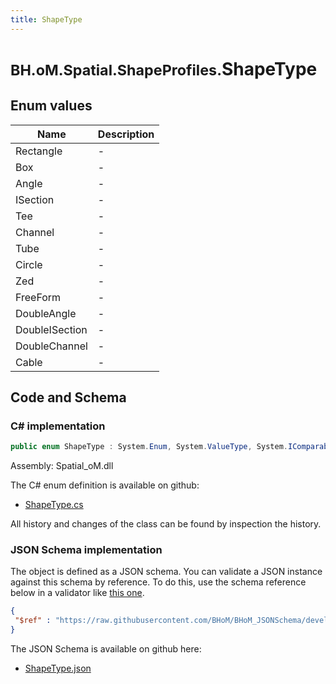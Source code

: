 ```yaml
---
title: ShapeType
---
```


# <small>BH.oM.Spatial.ShapeProfiles.</small>**ShapeType**



## Enum values

| Name            | Description                                                    |
|-----------------|----------------------------------------------------------------|
| Rectangle |  -  |
| Box |  -  |
| Angle |  -  |
| ISection |  -  |
| Tee |  -  |
| Channel |  -  |
| Tube |  -  |
| Circle |  -  |
| Zed |  -  |
| FreeForm |  -  |
| DoubleAngle |  -  |
| DoubleISection |  -  |
| DoubleChannel |  -  |
| Cable |  -  |


## Code and Schema

### C# implementation

``` C# title="C#"
public enum ShapeType : System.Enum, System.ValueType, System.IComparable, System.ISpanFormattable, System.IFormattable, System.IConvertible
```

Assembly: Spatial_oM.dll

The C# enum definition is available on github:

- [ShapeType.cs](https://github.com/BHoM/BHoM/blob/develop/Spatial_oM/ShapeProfiles\Enums\ShapeType.cs)

All history and changes of the class can be found by inspection the history.
### JSON Schema implementation

The object is defined as a JSON schema. You can validate a JSON instance against this schema by reference. To do this, use the schema reference below in a validator like [this one](https://www.jsonschemavalidator.net/).

``` json title="JSON Schema"
{
 "$ref" : "https://raw.githubusercontent.com/BHoM/BHoM_JSONSchema/develop/Spatial_oM/ShapeProfiles/ShapeType.json"
}
```

The JSON Schema is available on github here:

- [ShapeType.json](https://github.com/BHoM/BHoM_JSONSchema/blob/develop/Spatial_oM/ShapeProfiles/ShapeType.json)
